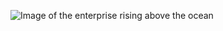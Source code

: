 ![Image of the enterprise rising above the ocean](https://media.wired.com/photos/593355f4714b881cb296a733/master/pass/screenshot_4_29_13_5_33_pm.jpg)
